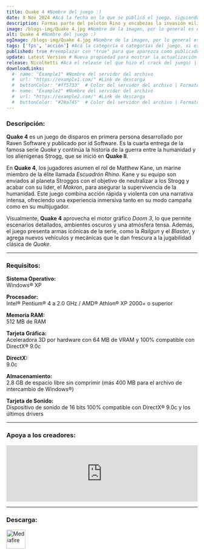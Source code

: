 ```yaml
---
title: Quake 4 #Nombre del juego :)
date: 8 Nov 2024 #Acá la fecha en la que se publicó el juego, siguiendo este formato: Dia "30", Mes "Oct", Año "2024" = como debe quedar: 30 Oct 2024
description: Formas parte del pelotón Rino y encabezas la invasión militar de la Tierra un planeta alienígena hostil. Pero en esta guerra desesperada por la supervivencia contra un enemigo implacable, descubrirás que el único modo de derrotarle es... convertirte en uno de ellos. #Acá una mini descripción del juego
image: /blogs-img/Quake 4.jpg #Nombre de la imagen, por lo general es exactamente el mismo nombre que el juego excluyendo lo ":" (Dos puntos)
alt: Quake 4 #Nombre del juego :)
ogImage: /blogs-img/Quake 4.jpg #Nombre de la imagen, por lo general es exactamente el mismo nombre que el juego excluyendo lo ":" (Dos puntos)
tags: ['fps', 'acción'] #Acá la categoría o categorías del juego, si es más de una se coloca en este formato: ['categoría1', 'categoría2']
published: true #reemplazar con "true" para que aparezca como publicado
update: Latest Version # Nueva propiedad para mostrar la actualización | Formato: v1.0.0
release: Nicolhetti #Acá el release (el que hizo el crack del juego) | Formato: Nicolhetti
downloadLinks:
  #- name: "Example1" #Nombre del servidor del archivo
  #  url: "https://example1.com/" #Link de descarga
  #  buttonColor: "#ff5733"  # Color del servidor del archivo | Formato hexadecimal | MediaFire: #0171F0 | Buzzheavier: #FF6600 |
  #- name: "Example2" #Nombre del servidor del archivo
  #  url: "https://example2.com/" #Link de descarga
  #  buttonColor: "#28a745"  # Color del servidor del archivo | Formato hexadecimal | MediaFire: #0171F0 | Buzzheavier: #FF6600 |
---
```


<!--En VSCode seleccionando una palabra, por ejemplo: "Quake 4" y apretando Ctrl+F2 se seleccionan todas las palabras iguales-->

### Descripción:
**Quake 4** es un juego de disparos en primera persona desarrollado por Raven Software y publicado por id Software. Es la cuarta entrega de la famosa serie *Quake* y continúa la historia de la guerra entre la humanidad y los alienígenas Strogg, que se inició en **Quake II**. 

En **Quake 4**, los jugadores asumen el rol de Matthew Kane, un marine miembro de la élite llamada *Escuadrón Rhino*. Kane y su equipo son enviados al planeta Stroggos con el objetivo de neutralizar a los Strogg y acabar con su líder, el *Makron*, para asegurar la supervivencia de la humanidad. Este juego combina acción rápida y violenta con una narrativa intensa, ofreciendo una experiencia inmersiva tanto en su modo campaña como en su multijugador.

Visualmente, **Quake 4** aprovecha el motor gráfico *Doom 3*, lo que permite escenarios detallados, ambientes oscuros y una atmósfera tensa. Además, el juego presenta armas icónicas de la serie, como la *Railgun* y el *Blaster*, y agrega nuevos vehículos y mecánicas que le dan frescura a la jugabilidad clásica de *Quake*.
<!--Prompt para Chat-GPT: Hazme una descripción para el juego "Quake 4" y cada que menciones "Quake 4" ponlo en negrita -->

---

### Requisitos:
**Sistema Operativo:**  
Windows® XP

**Procesador:**  
Intel® Pentium® 4 a 2.0 GHz / AMD® Athlon® XP 2000+ o superior

**Memoria RAM:**  
512 MB de RAM

**Tarjeta Gráfica:**  
Aceleradora 3D por hardware con 64 MB de VRAM y 100% compatible con DirectX® 9.0c

**DirectX:**  
9.0c

**Almacenamiento:**  
2.8 GB de espacio libre sin comprimir (más 400 MB para el archivo de intercambio de Windows®)

**Tarjeta de Sonido:**  
Dispositivo de sonido de 16 bits 100% compatible con DirectX® 9.0c y los últimos drivers

<!--Si falta o sobra un requisito se quita o se agrega manteniendo el mismo formato-->

---

### Apoya a los creadores:
<iframe src="https://store.steampowered.com/widget/2210/" frameborder="0" style="background-color: transparent; width: 100% !important; aspect-ratio: 646 / 190;"></iframe>

<!--Reemplazar los numeros (AppID) del juego (en este caso 2668510) por el numero (AppID) correspondiente con el juego a publicar-->
<!--El AppID se encuentra en la URL del Juego en Steam-->

---

### Descarga:

[<img src="https://gist.github.com/cxmeel/0dbc95191f239b631c3874f4ccf114e2/raw/download.svg" alt="Mediafire" height="50" />](https://www.mediafire.com/file/irmz2nkgyw89zg3/Quake_4.zip/file)

<!-- # se debe reemplazar por el link de descarga-->

<!--NOMBRE-DEL-SERVICIO se debe reemplazar por el servicio donde está subido el juego-->